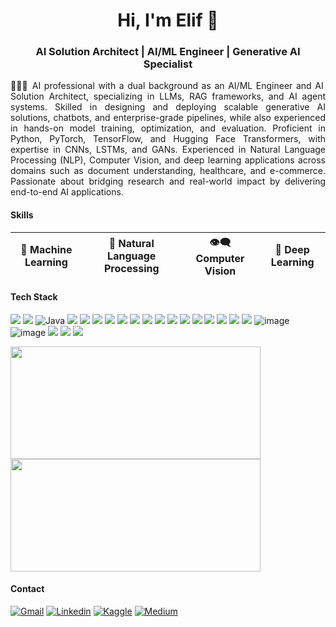 <h1 align="center">Hi, I'm Elif 👋</h1>
<h3 align="center">AI Solution Architect | AI/ML Engineer | Generative AI Specialist</h3>

<p align="justify">
👩🏻‍💻 AI professional with a dual background as an AI/ML Engineer and AI Solution Architect, specializing in LLMs, RAG frameworks,
 and AI agent systems. Skilled in designing and deploying scalable generative AI solutions, chatbots, and enterprise-grade pipelines,
 while also experienced in hands-on model training, optimization, and evaluation. Proficient in Python, PyTorch, TensorFlow, and
 Hugging Face Transformers, with expertise in CNNs, LSTMs, and GANs. Experienced in Natural Language Processing (NLP),
 Computer Vision, and deep learning applications across domains such as document understanding, healthcare, and e-commerce.
 Passionate about bridging research and real-world impact by delivering end-to-end AI applications.
</p>

#### Skills

| 🤖 Machine Learning | 📜 Natural Language Processing |👁️‍🗨️ Computer Vision | 🧠 Deep Learning | 
|---|---|---|---|

#### Tech Stack

![](https://img.shields.io/badge/C-00599C?style=for-the-badge&logo=c&logoColor=white)
![](https://img.shields.io/badge/C%2B%2B-00599C?style=for-the-badge&logo=c%2B%2B&logoColor=white)
![Java](https://img.shields.io/badge/java-%23ED8B00.svg?style=for-the-badge&logo=openjdk&logoColor=white)
![](https://img.shields.io/badge/JavaScript-323330?style=for-the-badge&logo=javascript&logoColor=F7DF1E)
![](https://img.shields.io/badge/PHP-777BB4?style=for-the-badge&logo=php&logoColor=white)
![](https://img.shields.io/badge/Python-FFD43B?style=for-the-badge&logo=python&logoColor=blue)
![](https://img.shields.io/badge/TensorFlow-FF6F00?style=for-the-badge&logo=TensorFlow&logoColor=white) 
![](https://img.shields.io/badge/PyTorch-EE4C2C?style=for-the-badge&logo=pytorch&logoColor=white) 
![](https://img.shields.io/badge/scikit_learn-F7931E?style=for-the-badge&logo=scikit-learn&logoColor=white) 
![](https://img.shields.io/badge/langchain-1C3C3C?style=for-the-badge&logo=langchain&logoColor=white)
![](https://img.shields.io/badge/MongoDB-4EA94B?style=for-the-badge&logo=mongodb&logoColor=white) 
![](https://img.shields.io/badge/MySQL-005C84?style=for-the-badge&logo=mysql&logoColor=white) 
![](https://img.shields.io/badge/Pandas-2C2D72?style=for-the-badge&logo=pandas&logoColor=white) 
![](https://img.shields.io/badge/Numpy-777BB4?style=for-the-badge&logo=numpy&logoColor=white) 
![](https://img.shields.io/badge/Jupyter-F37626.svg?&style=for-the-badge&logo=Jupyter&logoColor=white)
![](https://img.shields.io/badge/Colab-F9AB00?style=for-the-badge&logo=googlecolab&color=525252)
![](https://img.shields.io/badge/VSCode-0078D4?style=for-the-badge&logo=visual%20studio%20code&logoColor=white)
![](https://img.shields.io/badge/Linux-FCC624?style=for-the-badge&logo=linux&logoColor=black)
![image](https://github.com/user-attachments/assets/e88b5b07-dd1a-41b5-b3ae-c3eff1347577)
![image](https://github.com/user-attachments/assets/c5c5fb72-a08c-4b6c-b0fb-7b3a03311061)
![](https://img.shields.io/badge/Markdown-000000?style=for-the-badge&logo=markdown&logoColor=white)
![](https://img.shields.io/badge/Notion-000000?style=for-the-badge&logo=notion&logoColor=white)
![](https://img.shields.io/badge/Trello-0052CC?style=for-the-badge&logo=trello&logoColor=white)

<p><a href="https://github.com/elifbeyzatok00">
  <img  height="180em" width="400" src="https://github-readme-stats-eight-theta.vercel.app/api?username=elifbeyzatok00&show_icons=true&theme=transparent&include_all_commits=true&count_private=true"/>
  <img height="180em" width="400" src="https://github-readme-stats-eight-theta.vercel.app/api/top-langs/?username=elifbeyzatok00&layout=compact&langs_count=8&theme=transparent"/>
</a></p>

#### Contact
[![Gmail](https://img.shields.io/badge/Gmail-D14836?style=for-the-badge&logo=gmail&logoColor=white)](mailto:elifbeyzatok@gmail.com)
[![Linkedin](https://img.shields.io/badge/LinkedIn-0077B5?style=for-the-badge&logo=linkedin&logoColor=white)](https://www.linkedin.com/in/elif-beyza-tok-0382bb239/)
[![Kaggle](https://img.shields.io/badge/Kaggle-20BEFF?style=for-the-badge&logo=Kaggle&logoColor=white)](https://kaggle.com/elifbeyzatok)
[![Medium](https://img.shields.io/badge/Medium-12100E?style=for-the-badge&logo=medium&logoColor=white)](https://medium.com/@elifbeyzatok)
  
<!--
- 👩🏻‍💻 Becoming specialized in Artificial Intelligence, Data Science, Machine Learning, and Deep Learning. Proficiently using languages like Python, Java, technologies like PyTorch, AWS, and tools like Git. Focusing on Natural Language Processing and Image Processing. Eager to utilize knowledge and passion in innovative projects pushing the boundaries of AI technology and enhance skills.
- 📫 How to reach me **elifbeyzatok@gmail.com**
- 🌱 I’m currently developing myself on **Data Science & AI Technologies**
- ⚡ Fun fact **I am in love with coding**

<p>&nbsp;<img src="https://github-readme-stats.vercel.app/api?username=elifbeyzatok00&show_icons=true&locale=en" alt="elifbeyzatok00"/><img height="180em" width="400" src="https://github-readme-stats-eight-theta.vercel.app/api/top-langs/?username=elifbeyzatok00&layout=compact&langs_count=8&theme=transparent"/></p>
-->
